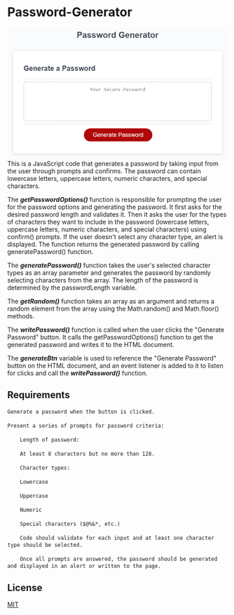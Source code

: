 # Password-Generator
<img align="middle" src="assets/05-javascript-challenge-demo.png" alt="password-generator">
This is a JavaScript code that generates a password by taking input from the user through prompts and confirms. The password can contain lowercase letters, uppercase letters, numeric characters, and special characters.

The <i><b>getPasswordOptions()</i></b> function is responsible for prompting the user for the password options and generating the password. It first asks for the desired password length and validates it. Then it asks the user for the types of characters they want to include in the password (lowercase letters, uppercase letters, numeric characters, and special characters) using confirm() prompts. If the user doesn't select any character type, an alert is displayed. The function returns the generated password by calling generatePassword() function.

The <i><b>generatePassword()</i></b> function takes the user's selected character types as an array parameter and generates the password by randomly selecting characters from the array. The length of the password is determined by the passwordLength variable.

The <i><b>getRandom()</i></b> function takes an array as an argument and returns a random element from the array using the Math.random() and Math.floor() methods.

The <i><b>writePassword()</i></b> function is called when the user clicks the "Generate Password" button. It calls the getPasswordOptions() function to get the generated password and writes it to the HTML document.

The <i><b>generateBtn</i></b> variable is used to reference the "Generate Password" button on the HTML document, and an event listener is added to it to listen for clicks and call the <i><b>writePassword()</i></b> function.


## Requirements

    Generate a password when the button is clicked.

    Present a series of prompts for password criteria:

        Length of password:

        At least 8 characters but no more than 128.

        Character types:

        Lowercase

        Uppercase

        Numeric

        Special characters ($@%&*, etc.)

        Code should validate for each input and at least one character type should be selected.

        Once all prompts are answered, the password should be generated and displayed in an alert or written to the page.

## License

<a href="https://choosealicense.com/licenses/mit/">MIT</a>
